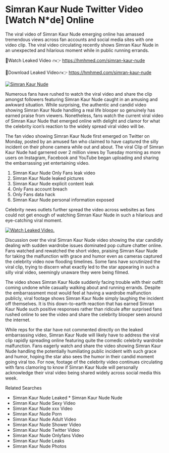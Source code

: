 ﻿# Simran Kaur Nude Twitter Video [Watch N*de] Online

The viral video of ﻿Simran Kaur Nude emerging online has amassed tremendous views across fan accounts and social media sites with one video clip. The viral video circulating recently shows ﻿Simran Kaur Nude in an unexpected and hilarious moment while in public running errands. 

🔴Watch Leaked Video 🔥👉  https://hmhmed.com/simran-kaur-nude 

🔴Download Leaked Video🔥👉  https://hmhmed.com/simran-kaur-nude 

[![Simran Kaur Nude](https://i.imgur.com/dJHk4Zq.gif)](https://hmhmed.com/simran-kaur-nude)

Numerous fans have rushed to watch the viral video and share the clip amongst followers featuring ﻿Simran Kaur Nude caught in an amusing and awkward situation. While surprising, the authentic and candid video showing ﻿Simran Kaur Nude handling a real life blooper so genuinely has earned praise from viewers. Nonetheless, fans watch the current viral video of ﻿Simran Kaur Nude that emerged online with delight and clamor for what the celebrity icon’s reaction to the widely spread viral video will be.

The fan video showing ﻿Simran Kaur Nude first emerged on Twitter on Monday, posted by an amused fan who claimed to have captured the silly incident on their phone camera while out and about. The viral Clip of ﻿Simran Kaur Nude had garnered over 2 million views by Tuesday morning as more users on Instagram, Facebook and YouTube began uploading and sharing the embarrassing yet entertaining video. 

1. ﻿Simran Kaur Nude Only Fans leak video
2. ﻿Simran Kaur Nude leaked pictures
3. ﻿Simran Kaur Nude explicit content leak
4. Only Fans account breach
5. Only Fans data hack
6. ﻿Simran Kaur Nude personal information exposed

Celebrity news outlets further spread the video across websites as fans could not get enough of watching ﻿Simran Kaur Nude in such a hilarious and eye-catching viral moment. 

[![Watch Leaked Video.](https://miro.medium.com/v2/resize:fit:828/format:webp/1*cilzJN44JGOrTw9NJCrNHA.gif "Watch Leaked Video")](https://hmhmed.com/simran-kaur-nude)

Discussion over the viral ﻿Simran Kaur Nude video showing the star candidly dealing with sudden wardrobe issues dominated pop culture chatter online. Fans watched and rewatched the short video, praising ﻿Simran Kaur Nude for taking the malfunction with grace and humor even as cameras captured the celebrity video now flooding timelines. Some fans have scrutinized the viral clip, trying to discern what exactly led to the star appearing in such a silly viral video, seemingly unaware they were being filmed.

The video shows ﻿Simran Kaur Nude suddenly facing trouble with their outfit coming undone while casually walking about and running errands. Despite the embarrassment most would feel at having a wardrobe malfunction publicly, viral footage shows ﻿Simran Kaur Nude simply laughing the incident off themselves. It is this down-to-earth reaction that has earned ﻿Simran Kaur Nude such positive responses rather than ridicule after surprised fans rushed online to see the video and share the celebrity blooper seen around the internet.  

While reps for the star have not commented directly on the leaked embarrassing video, ﻿Simran Kaur Nude will likely have to address the viral clip rapidly spreading online featuring quite the comedic celebrity wardrobe malfunction. Fans eagerly watch and share the video showing ﻿Simran Kaur Nude handling the potentially humiliating public incident with such grace and humor, hoping the star also sees the humor in their candid moment going viral too. For now, footage of the celebrity video continues circulating with fans clamoring to know if ﻿Simran Kaur Nude will personally acknowledge their viral video being shared widely across social media this week.

Related Searches
* ﻿Simran Kaur Nude Leaked
﻿* Simran Kaur Nude Nude
* ﻿Simran Kaur Nude Sexy Video
* ﻿Simran Kaur Nude xxx Video
* ﻿Simran Kaur Nude Porn
* ﻿Simran Kaur Nude Adult Video
* ﻿Simran Kaur Nude Shower Video
* ﻿Simran Kaur Nude Twitter Video
* ﻿Simran Kaur Nude Onlyfans Video
* ﻿Simran Kaur Nude Leaks
* ﻿Simran Kaur Nude Photos